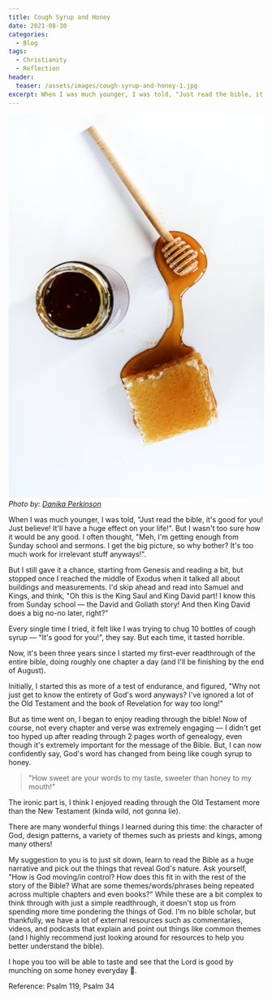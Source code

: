 ```yaml
---
title: Cough Syrup and Honey
date: 2021-08-30
categories:
  - Blog
tags:
  - Christianity
  - Reflection
header:
  teaser: /assets/images/cough-syrup-and-honey-1.jpg
excerpt: When I was much younger, I was told, "Just read the bible, it's good for you!..."
---
```


![](/assets/images/cough-syrup-and-honey-1.jpg)
_Photo by: [Danika Perkinson](https://unsplash.com/photos/ZhA9vZQPTeE)_

When I was much younger, I was told, "Just read the bible, it's good for you! Just believe! It'll have a huge effect on your life!". But I wasn't too sure how it would be any good. I often thought, "Meh, I'm getting enough from Sunday school and sermons. I get the big picture, so why bother? It's too much work for irrelevant stuff anyways!".

But I still gave it a chance, starting from Genesis and reading a bit, but stopped once I reached the middle of Exodus when it talked all about buildings and measurements. I'd skip ahead and read into Samuel and Kings, and think, "Oh this is the King Saul and King David part! I know this from Sunday school — the David and Goliath story! And then King David does a big no-no later, right?"

Every single time I tried, it felt like I was trying to chug 10 bottles of cough syrup — "It's good for you!", they say. But each time, it tasted horrible.

Now, it's been three years since I started my first-ever readthrough of the entire bible, doing roughly one chapter a day (and I'll be finishing by the end of August).

Initially, I started this as more of a test of endurance, and figured, "Why not just get to know the entirety of God's word anyways? I've ignored a lot of the Old Testament and the book of Revelation for way too long!"

But as time went on, I began to enjoy reading through the bible! Now of course, not every chapter and verse was extremely engaging — I didn't get too hyped up after reading through 2 pages worth of genealogy, even though it's extremely important for the message of the Bible. But, I can now confidently say, God's word has changed from being like cough syrup to honey.

> "How sweet are your words to my taste, sweeter than honey to my mouth!"

The ironic part is, I think I enjoyed reading through the Old Testament more than the New Testament (kinda wild, not gonna lie).

There are many wonderful things I learned during this time: the character of God, design patterns, a variety of themes such as priests and kings, among many others!

My suggestion to you is to just sit down, learn to read the Bible as a huge narrative and pick out the things that reveal God's nature. Ask yourself, "How is God moving/in control? How does this fit in with the rest of the story of the Bible? What are some themes/words/phrases being repeated across multiple chapters and even books?" While these are a bit complex to think through with just a simple readthrough, it doesn't stop us from spending more time pondering the things of God. I'm no bible scholar, but thankfully, we have a lot of external resources such as commentaries, videos, and podcasts that explain and point out things like common themes (and I highly recommend just looking around for resources to help you better understand the bible).

I hope you too will be able to taste and see that the Lord is good by munching on some honey everyday 🍯.

Reference: Psalm 119, Psalm 34
